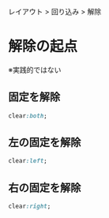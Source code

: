 レイアウト > 回り込み > 解除
# 解除の起点
※実践的ではない  
## 固定を解除
```css
clear:both;
```

## 左の固定を解除
```css
clear:left;
```

## 右の固定を解除
```css
clear:right;
```
